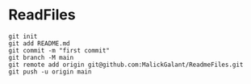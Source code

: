 # ReadFiles

```echo "# ReadmeFiles" >> README.md
git init
git add README.md
git commit -m "first commit"
git branch -M main
git remote add origin git@github.com:MalickGalant/ReadmeFiles.git
git push -u origin main

```
